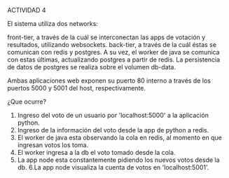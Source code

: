 ACTIVIDAD 4

El sistema utiliza dos networks:

front-tier, a través de la cuál se interconectan las apps de votación y resultados, utilizando websockets.
back-tier, a través de la cuál éstas se comunican con redis y postgres. A su vez, el worker de java se comunica con estas últimas, actualizando postgres a partir de redis.
La persistencia de datos de postgres se realiza sobre el volumen db-data.

Ambas aplicaciones web exponen su puerto 80 interno a través de los puertos 5000 y 5001 del host, respectivamente.

¿Que ocurre?
1. Ingreso del voto de un usuario por 'localhost:5000' a la aplicación python.
2. Ingreso de la información del voto desde la app de python a redis.
3. El worker de java esta observando la cola en redis, al momento en que ingresan votos los toma.
4. El worker ingresa a la db el voto tomado desde la cola.
5. La app node esta constantemente pidiendo los nuevos votos desde la db.
6.La app node visualiza la cuenta de votos en 'localhost:5001'.